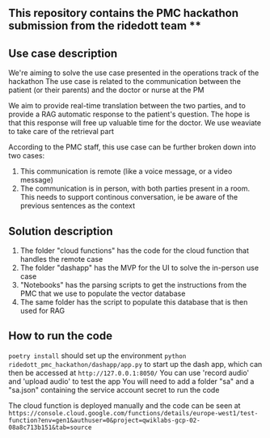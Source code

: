 ## This repository contains the PMC hackathon submission from the ridedott team **

## Use case description

We're aiming to solve the use case presented in the operations track of the hackathon
The use case is related to the communication between the patient (or their parents) and the doctor or nurse at the PM

We aim to provide real-time translation between the two parties, and to provide a RAG automatic response to the 
patient's question. The hope is that this response will free up valuable time for the doctor. We use weaviate to take
care of the retrieval part

According to the PMC staff, this use case can be further broken down into two cases:
1. This communication is remote (like a voice message, or a video message)
2. The communication is in person, with both parties present in a room. This needs to support continous
conversation, ie be aware of the previous sentences as the context

## Solution description

1. The folder "cloud functions" has the code for the cloud function that handles the remote case
2. The folder "dashapp" has the MVP for the UI to solve the in-person use case
3. "Notebooks" has the parsing scripts to get the instructions from the PMC that we use to populate the vector database
4. The same folder has the script to populate this database that is then used for RAG

## How to run the code

`poetry install` should set up the environment
`python ridedott_pmc_hackathon/dashapp/app.py` to start up the dash app, which can then be accessed 
at `http://127.0.0.1:8050/`
You can use 'record audio' and 'upload audio' to test the app
You will need to add a folder "sa" and a "sa.json" containing the service account secret to run the code

The cloud function is deployed manually and the code can be seen at 
`https://console.cloud.google.com/functions/details/europe-west1/test-function?env=gen1&authuser=0&project=qwiklabs-gcp-02-08a8c713b151&tab=source`
